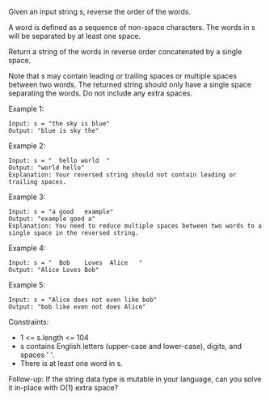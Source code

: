 Given an input string s, reverse the order of the words.

A word is defined as a sequence of non-space characters. The words in s will be separated by at least one space.

Return a string of the words in reverse order concatenated by a single space.

Note that s may contain leading or trailing spaces or multiple spaces between two words. The returned string should only have a single space separating the words. Do not include any extra spaces.



Example 1:

```
Input: s = "the sky is blue"
Output: "blue is sky the"
```

Example 2:

```
Input: s = "  hello world  "
Output: "world hello"
Explanation: Your reversed string should not contain leading or trailing spaces.
```

Example 3:

```
Input: s = "a good   example"
Output: "example good a"
Explanation: You need to reduce multiple spaces between two words to a single space in the reversed string.
```

Example 4:

```
Input: s = "  Bob    Loves  Alice   "
Output: "Alice Loves Bob"
```

Example 5:

```
Input: s = "Alice does not even like bob"
Output: "bob like even not does Alice"
```

Constraints:

 - 1 <= s.length <= 104
 - s contains English letters (upper-case and lower-case), digits, and spaces ' '.
 - There is at least one word in s.


Follow-up: If the string data type is mutable in your language, can you solve it in-place with O(1) extra space?